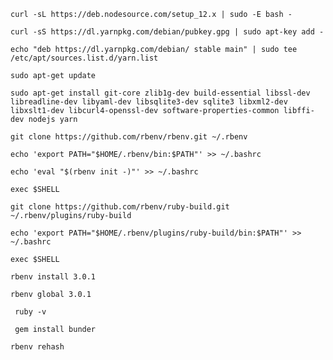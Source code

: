   `curl -sL https://deb.nodesource.com/setup_12.x | sudo -E bash -`
  
  `curl -sS https://dl.yarnpkg.com/debian/pubkey.gpg | sudo apt-key add -`
  
  `echo "deb https://dl.yarnpkg.com/debian/ stable main" | sudo tee /etc/apt/sources.list.d/yarn.list`

  `sudo apt-get update`
  
  `sudo apt-get install git-core zlib1g-dev build-essential libssl-dev libreadline-dev libyaml-dev libsqlite3-dev sqlite3 libxml2-dev libxslt1-dev libcurl4-openssl-dev software-properties-common libffi-dev nodejs yarn`

  `git clone https://github.com/rbenv/rbenv.git ~/.rbenv`
  
  `echo 'export PATH="$HOME/.rbenv/bin:$PATH"' >> ~/.bashrc`
  
  `echo 'eval "$(rbenv init -)"' >> ~/.bashrc`
  
  `exec $SHELL`

  `git clone https://github.com/rbenv/ruby-build.git ~/.rbenv/plugins/ruby-build`
  
  `echo 'export PATH="$HOME/.rbenv/plugins/ruby-build/bin:$PATH"' >> ~/.bashrc`
  
  `exec $SHELL`

  `rbenv install 3.0.1`
  
  `rbenv global 3.0.1`
  
 ` ruby -v`
 
 ` gem install bunder`
 
  `rbenv rehash`
